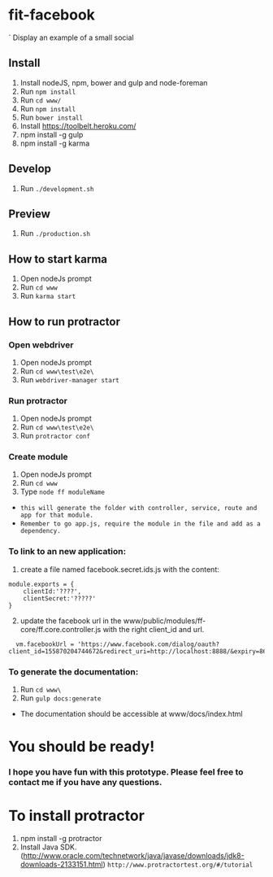 # fit-facebook

` Display an example of a small social

## Install

1. Install nodeJS, npm, bower and gulp and node-foreman
2. Run `npm install`
3. Run `cd www/`
4. Run `npm install`
5. Run `bower install`
6. Install https://toolbelt.heroku.com/
7. npm install -g gulp
7. npm install -g karma

## Develop

1. Run `./development.sh`

## Preview

1. Run `./production.sh`
	
## How to start karma

1. Open nodeJs prompt
2. Run `cd www`
3. Run `karma start`

## How to run protractor

### Open webdriver

1. Open nodeJs prompt
2. Run `cd www\test\e2e\`
3. Run `webdriver-manager start`

### Run protractor

1. Open nodeJs prompt
2. Run `cd www\test\e2e\`
3. Run `protractor conf`

### Create module

1. Open nodeJs prompt
2. Run `cd www`
3. Type `node ff moduleName`

- `this will generate the folder with controller, service, route and app for that module.`
- `Remember to go app.js, require the module in the file and add as a dependency.`

### To link to an new application:
1. create a file named facebook.secret.ids.js with the content:
```
module.exports = {
    clientId:'????',
    clientSecret:'?????'
}
```
2. update the facebook url in the www/public/modules/ff-core/ff.core.controller.js with the right client_id and url.
```
  vm.facebookUrl = 'https://www.facebook.com/dialog/oauth?client_id=155870204744672&redirect_uri=http://localhost:8888/&expiry=86400&scope=email,user_posts,publish_actions,user_friends,user_status,user_games_activity,user_actions.fitness'
```

### To generate the documentation:
1. Run `cd www\`
2. Run `gulp docs:generate`
- The documentation should be accessible at www/docs/index.html

# You should be ready!

### I hope you have fun with this prototype. Please feel free to contact me if you have any questions.

# To install protractor
1. npm install -g protractor
2. Install Java SDK. (http://www.oracle.com/technetwork/java/javase/downloads/jdk8-downloads-2133151.html)
`http://www.protractortest.org/#/tutorial`
